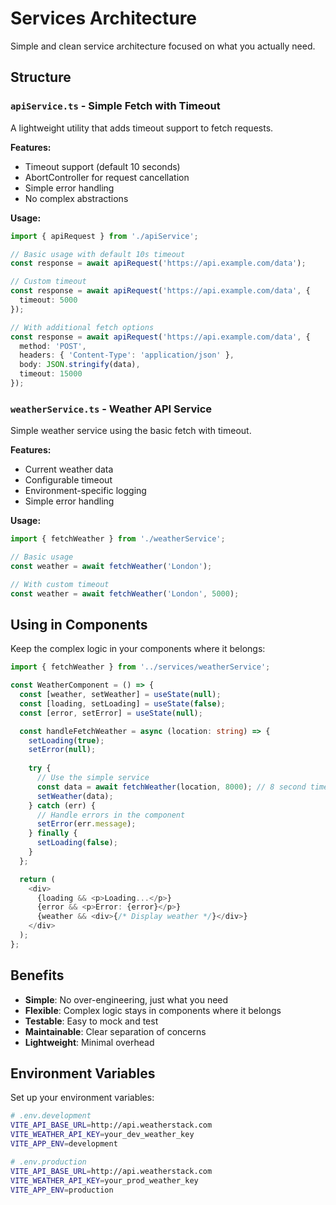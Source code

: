 # Services Architecture

Simple and clean service architecture focused on what you actually need.

## Structure

### `apiService.ts` - Simple Fetch with Timeout
A lightweight utility that adds timeout support to fetch requests.

**Features:**
- Timeout support (default 10 seconds)
- AbortController for request cancellation
- Simple error handling
- No complex abstractions

**Usage:**
```typescript
import { apiRequest } from './apiService';

// Basic usage with default 10s timeout
const response = await apiRequest('https://api.example.com/data');

// Custom timeout
const response = await apiRequest('https://api.example.com/data', { 
  timeout: 5000 
});

// With additional fetch options
const response = await apiRequest('https://api.example.com/data', {
  method: 'POST',
  headers: { 'Content-Type': 'application/json' },
  body: JSON.stringify(data),
  timeout: 15000
});
```

### `weatherService.ts` - Weather API Service
Simple weather service using the basic fetch with timeout.

**Features:**
- Current weather data
- Configurable timeout
- Environment-specific logging
- Simple error handling

**Usage:**
```typescript
import { fetchWeather } from './weatherService';

// Basic usage
const weather = await fetchWeather('London');

// With custom timeout
const weather = await fetchWeather('London', 5000);
```

## Using in Components

Keep the complex logic in your components where it belongs:

```typescript
import { fetchWeather } from '../services/weatherService';

const WeatherComponent = () => {
  const [weather, setWeather] = useState(null);
  const [loading, setLoading] = useState(false);
  const [error, setError] = useState(null);

  const handleFetchWeather = async (location: string) => {
    setLoading(true);
    setError(null);
    
    try {
      // Use the simple service
      const data = await fetchWeather(location, 8000); // 8 second timeout
      setWeather(data);
    } catch (err) {
      // Handle errors in the component
      setError(err.message);
    } finally {
      setLoading(false);
    }
  };

  return (
    <div>
      {loading && <p>Loading...</p>}
      {error && <p>Error: {error}</p>}
      {weather && <div>{/* Display weather */}</div>}
    </div>
  );
};
```

## Benefits

- **Simple**: No over-engineering, just what you need
- **Flexible**: Complex logic stays in components where it belongs
- **Testable**: Easy to mock and test
- **Maintainable**: Clear separation of concerns
- **Lightweight**: Minimal overhead

## Environment Variables

Set up your environment variables:

```bash
# .env.development
VITE_API_BASE_URL=http://api.weatherstack.com
VITE_WEATHER_API_KEY=your_dev_weather_key
VITE_APP_ENV=development

# .env.production
VITE_API_BASE_URL=http://api.weatherstack.com
VITE_WEATHER_API_KEY=your_prod_weather_key
VITE_APP_ENV=production
```

